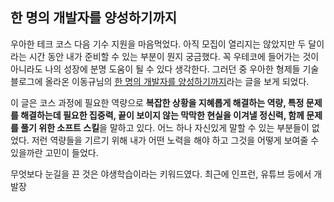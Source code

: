 ## 한 명의 개발자를 양성하기까지

우아한 테크 코스 다음 기수 지원을 마음먹었다. 아직 모집이 열리지는 않았지만 두 달이라는 시간 동안 내가 준비할 수 있는 부분이 뭔지 궁금했다. 꼭 우테코에 들어가는 것이 아니라도 나의 성장에 분명 도움이 될 수 있다 생각한다. 그러던 중 우아한 형제들 기술 블로그에 올라온 이동규님의 [한 명의 개발자를 양성하기까지](https://techblog.woowahan.com/5977/)라는 글을 보게 되었다.

이 글은 코스 과정에 필요한 역량으로 **복잡한 상황을 지혜롭게 해결하는 역량, 특정 문제를 해결하는데 필요한 집중력, 끝이 보이지 않는 막막한 현실을 이겨낼 정신력, 함께 문제를 풀기 위한 소프트 스킬**을 말하고 있다. 어느 하나 자신있게 말할 수 있는 부분들이 없었다. 저런 역량들을 기르기 위해 내가 어떤 노력을 해야 하고 그것을 어떻게 보여줄 수 있을까란 고민이 들었다.

무엇보다 눈길을 끈 것은 야생학습이라는 키워드였다. 최근에 인프런, 유튜브 등에서 개발장
<!--stackedit_data:
eyJoaXN0b3J5IjpbNTM2MjcyMDQ0LDIwNzcyMjUyMDksMTg5Nj
A5MzY4OSwtMjA0NTUwMTUzNywtMTYxODg3MDg2LDgzNDk4OTIy
MCwtMjA4ODc0NjYxMl19
-->